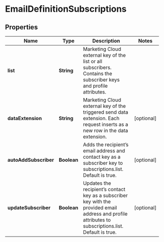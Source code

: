 
# EmailDefinitionSubscriptions

## Properties
Name | Type | Description | Notes
------------ | ------------- | ------------- | -------------
**list** | **String** | Marketing Cloud external key of the list or all subscribers. Contains the subscriber keys and profile attributes. | 
**dataExtension** | **String** | Marketing Cloud external key of the triggered send data extension. Each request inserts as a new row in the data extension. |  [optional]
**autoAddSubscriber** | **Boolean** | Adds the recipient’s email address and contact key as a subscriber key to subscriptions.list. Default is true. |  [optional]
**updateSubscriber** | **Boolean** | Updates the recipient’s contact key as a subscriber key with the provided email address and profile attributes to subscriptions.list. Default is true. |  [optional]



